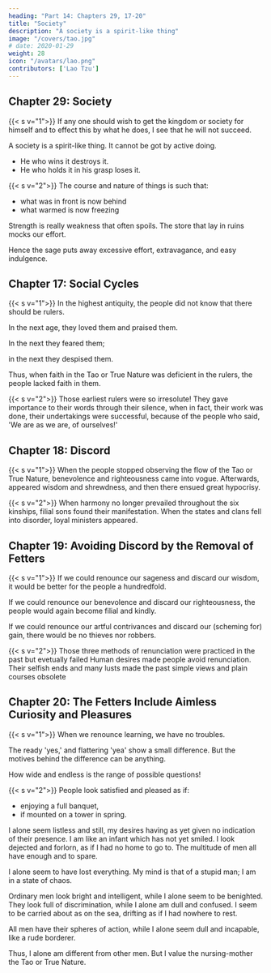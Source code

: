 ```yaml
---
heading: "Part 14: Chapters 29, 17-20"
title: "Society"
description: "A society is a spirit-like thing"
image: "/covers/tao.jpg"
# date: 2020-01-29
weight: 28
icon: "/avatars/lao.png"
contributors: ['Lao Tzu']
---
```




## Chapter 29: Society

{{< s v="1">}} If any one should wish to get the kingdom or society for himself and to effect this by what he does, I see that he will not succeed. 

A society is a spirit-like thing. It cannot be got by active doing. 
- He who wins it destroys it.
- He who holds it in his grasp loses it.


{{< s v="2">}} The course and nature of things is such that:
- what was in front is now behind
- what warmed is now freezing

Strength is really weakness that often spoils. The store that lay in ruins mocks our effort.

Hence the sage puts away excessive effort, extravagance, and easy indulgence.


## Chapter 17: Social Cycles

{{< s v="1">}} In the highest antiquity, the people did not know that there should be rulers. 

In the next age, they loved them and praised them. 

In the next they feared them; 

in the next they despised them. 

Thus, when faith in the Tao or True Nature was deficient in the rulers, the people lacked faith in them.


{{< s v="2">}} Those earliest rulers were so irresolute! They gave importance to their words through their silence, when in fact, their work was done, their undertakings were successful, because of the people who said, 'We are as we are, of ourselves!'


## Chapter 18: Discord

{{< s v="1">}} When the people stopped observing the flow of the Tao or True Nature, benevolence and righteousness came into vogue. Afterwards, appeared wisdom and shrewdness, and then there ensued great hypocrisy.


{{< s v="2">}} When harmony no longer prevailed throughout the six kinships, filial sons found their manifestation. When the states and clans fell into disorder, loyal ministers appeared.


## Chapter 19: Avoiding Discord by the Removal of Fetters

{{< s v="1">}} If we could renounce our sageness and discard our wisdom, it would be better for the people a hundredfold. 

If we could renounce our benevolence and discard our righteousness, the people would again become filial and kindly. 

If we could renounce our artful contrivances and discard our (scheming for) gain, there would be no thieves nor robbers.


{{< s v="2">}} Those three methods of renunciation were practiced in the past but evetually failed <!-- (of government)
Thought olden ways in elegance did fail -->
Human desires made people avoid renunciation. Their selfish ends and many lusts made the past simple views and plain courses obsolete
<!-- They And made these names their want of worth to veil; -->



## Chapter 20: The Fetters Include Aimless Curiosity and Pleasures

{{< s v="1">}} When we renounce learning, we have no troubles.

The ready 'yes,' and flattering 'yea' show a small difference. But the motives behind the difference can be anything. 

How wide and endless is the range of possible questions!

<!-- But mark their issues, good and ill;—
What space the gulf between shall fill?
What all men fear is indeed to be feared. 
 (asking to be discussed)!
 -->


{{< s v="2">}} People look satisfied and pleased as if:
- enjoying a full banquet,
- if mounted on a tower in spring. 

I alone seem listless and still, my desires having as yet given no indication of their presence.  I am like an infant which has not yet smiled. I look dejected and forlorn, as if I had no home to go to. The multitude of men all have enough and to spare. 

I alone seem to have lost everything.  My mind is that of a stupid man; I am in a state of chaos.

Ordinary men look bright and intelligent, while I alone seem to be benighted. They look full of discrimination, while I alone am dull and confused. I seem to be carried about as on the sea, drifting as if I had nowhere to rest. 

All men have their spheres of action, while I alone seem dull and incapable, like a rude borderer. 

Thus, I alone am different from other men. But I value the nursing-mother the Tao or True Nature.
